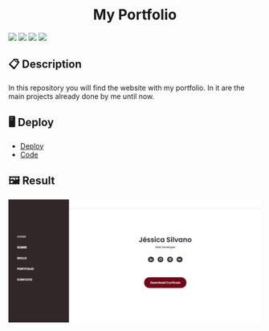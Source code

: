 <h1 align="center">My Portfolio </h1>

<p><img src= "https://img.shields.io/static/v1?label=Status&message=Developing&color=green&style=flat"> 
 <img src= "https://img.shields.io/static/v1?label=Language&message=HTML%205&color=red&style=flat"> 
 <img src= "https://img.shields.io/static/v1?label=Language&message=CSS%203&color=blue&style=flat"> 
 <img src= "https://img.shields.io/static/v1?label=Language&message=JavaScript&color=yellow&style=flat&"> </p>


## 📋 Description
<p>In this repository you will find the website with my portfolio. In it are the main projects already done by me until now.</p>

## 🖥️ Deploy

- [Deploy](https://jessicasilvano.github.io/Barbearia-Alura/)
- [Code](https://github.com/jessicasilvano/Barbearia-Alura)

## 🖼️ Result

![](./assets/img/Anotação%202020-10-27%20213012.jpg)
